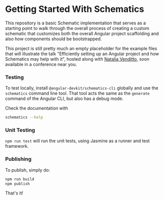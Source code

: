 # Getting Started With Schematics

This repository is a basic Schematic implementation that serves as a starting point to walk through the overall process of creating a custom schematic that customizes both the overall Angular project scaffolding and also how components should be bootstrapped.

This project is still pretty much an empty placeholder for the example files that will illustrate the talk "Efficiently setting up an Angular project and how Schematics may help with it", hosted along with [Natalia Venditto](https://twitter.com/AnfibiaCreativa), soon available in a conference near you.

### Testing

To test locally, install `@angular-devkit/schematics-cli` globally and use the `schematics` command line tool. That tool acts the same as the `generate` command of the Angular CLI, but also has a debug mode.

Check the documentation with
```bash
schematics --help
```

### Unit Testing

`npm run test` will run the unit tests, using Jasmine as a runner and test framework.

### Publishing

To publish, simply do:

```bash
npm run build
npm publish
```

That's it!
 
